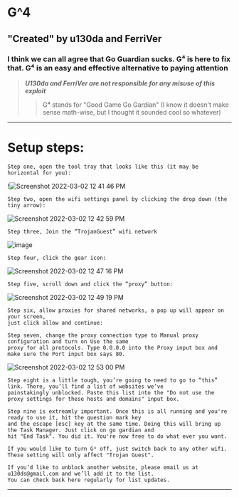 # G^4

## "Created" by u130da and FerriVer


### I think we can all agree that **Go Guardian sucks**. G⁴ is here to fix that. G⁴ is an easy and effective alternative to paying attention


> ***U130da and FerriVer are not responsible for any misuse of this exploit***
>> G⁴ stands for "Good Game Go Gardian" (I know it doesn't make sense math-wise, but I thought it sounded cool so whatever)
---

# Setup steps:


```
Step one, open the tool tray that looks like this (it may be horizontal for you):
```
!![Screenshot 2022-03-02 12 41 46 PM](https://user-images.githubusercontent.com/100800782/156478463-7c0a1a71-9338-47dd-89f4-4ba6397a1d44.png)
```
Step two, open the wifi settings panel by clicking the drop down (the tiny arrow):
```
![Screenshot 2022-03-02 12 42 59 PM](https://user-images.githubusercontent.com/100800782/156478243-ae1f1b55-3b3c-43b1-bae7-829eac6315c5.png)

```
Step three, Join the “TrojanGuest” wifi network
```
![image](https://user-images.githubusercontent.com/100800782/156478892-17c5c528-1c97-4ebd-99dc-d1ba6e14c41f.png)
```
Step four, click the gear icon:
```
![Screenshot 2022-03-02 12 47 16 PM](https://user-images.githubusercontent.com/100800782/156478361-c4c23a48-c2f4-4cba-8e8f-9035ccb81bd0.png)
```
Step five, scroll down and click the “proxy” button:
```
![Screenshot 2022-03-02 12 49 19 PM](https://user-images.githubusercontent.com/100800782/156478197-c4439290-5831-4606-abee-488085470492.png)
```
Step six, allow proxies for shared networks, a pop up will appear on your screen, 
just click allow and continue: 		
```

```
Step seven, change the proxy connection type to Manual proxy configuration and turn on Use the same 
proxy for all protocols. Type 0.0.0.0 into the Proxy input box and make sure the Port input box says 80.
```
![Screenshot 2022-03-02 12 53 00 PM](https://user-images.githubusercontent.com/100800782/156478989-d629a1b7-03af-4df4-8d03-cd6fff249a4f.png)
```
Step eight is a little tough, you’re going to need to go to “this” link. There, you’ll find a list of websites we’ve 
painstakingly unblocked. Paste this list into the "Do not use the proxy settings for these hosts and domains" input box.
```
```
Step nine is extreamly important. Once this is all running and you're ready to use it, hit the question mark key 
and the escape [esc] key at the same time. Doing this will bring up the Task Manager. Just click on go gardian and 
hit "End Task". You did it. You're now free to do what ever you want.
```

```
If you would like to turn G⁴ off, just switch back to any other wifi. These setting will only affect "Trojan Guest".
```

```
If you’d like to unblock another website, please email us at u130ds@gmail.com and we’ll add it to the list.
You can check back here regularly for list updates.
```
___
